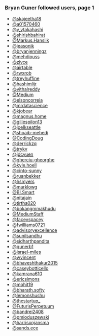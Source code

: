 ### Bryan Guner followed users, page 1

- <a href="https://medium.com/@skajeetha18" class="h-cite u-like-of">@skajeetha18</a>
- <a href="https://medium.com/@a01570460" class="h-cite u-like-of">@a01570460</a>
- <a href="https://medium.com/@y_ytakahashi" class="h-cite u-like-of">@y_ytakahashi</a>
- <a href="https://medium.com/@shirishbahirat" class="h-cite u-like-of">@shirishbahirat</a>
- <a href="https://medium.com/@Markus.Hanslik" class="h-cite u-like-of">@Markus.Hanslik</a>
- <a href="https://medium.com/@jeasonik" class="h-cite u-like-of">@jeasonik</a>
- <a href="https://medium.com/@bryanjenningz" class="h-cite u-like-of">@bryanjenningz</a>
- <a href="https://medium.com/@mehdiouss" class="h-cite u-like-of">@mehdiouss</a>
- <a href="https://medium.com/@zivce" class="h-cite u-like-of">@zivce</a>
- <a href="https://medium.com/@airtable" class="h-cite u-like-of">@airtable</a>
- <a href="https://medium.com/@rwxrob" class="h-cite u-like-of">@rwxrob</a>
- <a href="https://medium.com/@treyhuffine" class="h-cite u-like-of">@treyhuffine</a>
- <a href="https://medium.com/@hashimlijr" class="h-cite u-like-of">@hashimlijr</a>
- <a href="https://medium.com/@vithalreddy" class="h-cite u-like-of">@vithalreddy</a>
- <a href="https://medium.com/@Medium" class="h-cite u-like-of">@Medium</a>
- <a href="https://medium.com/@elsoncorreia" class="h-cite u-like-of">@elsoncorreia</a>
- <a href="https://medium.com/@mrdatascience" class="h-cite u-like-of">@mrdatascience</a>
- <a href="https://medium.com/@kjobear" class="h-cite u-like-of">@kjobear</a>
- <a href="https://medium.com/@magnus.home" class="h-cite u-like-of">@magnus.home</a>
- <a href="https://medium.com/@gillespilon13" class="h-cite u-like-of">@gillespilon13</a>
- <a href="https://medium.com/@joelkseattle" class="h-cite u-like-of">@joelkseattle</a>
- <a href="https://medium.com/@shoaib-mehedi" class="h-cite u-like-of">@shoaib-mehedi</a>
- <a href="https://medium.com/@CodingDoug" class="h-cite u-like-of">@CodingDoug</a>
- <a href="https://medium.com/@derrickzq" class="h-cite u-like-of">@derrickzq</a>
- <a href="https://medium.com/@trykv" class="h-cite u-like-of">@trykv</a>
- <a href="https://medium.com/@jdcyuen" class="h-cite u-like-of">@jdcyuen</a>
- <a href="https://medium.com/@gherciu-gheorghe" class="h-cite u-like-of">@gherciu-gheorghe</a>
- <a href="https://medium.com/@kyle.hoell" class="h-cite u-like-of">@kyle.hoell</a>
- <a href="https://medium.com/@cinto-sunny" class="h-cite u-like-of">@cinto-sunny</a>
- <a href="https://medium.com/@ruanbekker" class="h-cite u-like-of">@ruanbekker</a>
- <a href="https://medium.com/@hsmyers" class="h-cite u-like-of">@hsmyers</a>
- <a href="https://medium.com/@marklowg" class="h-cite u-like-of">@marklowg</a>
- <a href="https://medium.com/@BI.Smart" class="h-cite u-like-of">@BI.Smart</a>
- <a href="https://medium.com/@nitajain" class="h-cite u-like-of">@nitajain</a>
- <a href="https://medium.com/@tirtha020" class="h-cite u-like-of">@tirtha020</a>
- <a href="https://medium.com/@bokangmmakhudu" class="h-cite u-like-of">@bokangmmakhudu</a>
- <a href="https://medium.com/@MediumStaff" class="h-cite u-like-of">@MediumStaff</a>
- <a href="https://medium.com/@faceyspacey" class="h-cite u-like-of">@faceyspacey</a>
- <a href="https://medium.com/@fwilliams0721" class="h-cite u-like-of">@fwilliams0721</a>
- <a href="https://medium.com/@advisoryexcellence" class="h-cite u-like-of">@advisoryexcellence</a>
- <a href="https://medium.com/@sunilsandhu" class="h-cite u-like-of">@sunilsandhu</a>
- <a href="https://medium.com/@sidharthpandita" class="h-cite u-like-of">@sidharthpandita</a>
- <a href="https://medium.com/@gunerb1" class="h-cite u-like-of">@gunerb1</a>
- <a href="https://medium.com/@israel-miles" class="h-cite u-like-of">@israel-miles</a>
- <a href="https://medium.com/@wvincent" class="h-cite u-like-of">@wvincent</a>
- <a href="https://medium.com/@bhaveshthakur2015" class="h-cite u-like-of">@bhaveshthakur2015</a>
- <a href="https://medium.com/@caseybotticello" class="h-cite u-like-of">@caseybotticello</a>
- <a href="https://medium.com/@kamrana610" class="h-cite u-like-of">@kamrana610</a>
- <a href="https://medium.com/@ericsimons" class="h-cite u-like-of">@ericsimons</a>
- <a href="https://medium.com/@mohit19" class="h-cite u-like-of">@mohit19</a>
- <a href="https://medium.com/@bharath.softy" class="h-cite u-like-of">@bharath.softy</a>
- <a href="https://medium.com/@lemonshushu" class="h-cite u-like-of">@lemonshushu</a>
- <a href="https://medium.com/@thestartup_" class="h-cite u-like-of">@thestartup\_</a>
- <a href="https://medium.com/@FuturisPerpetuum" class="h-cite u-like-of">@FuturisPerpetuum</a>
- <a href="https://medium.com/@bandrei2408" class="h-cite u-like-of">@bandrei2408</a>
- <a href="https://medium.com/@pmioduszewski" class="h-cite u-like-of">@pmioduszewski</a>
- <a href="https://medium.com/@harrisonjansma" class="h-cite u-like-of">@harrisonjansma</a>
- <a href="https://medium.com/@sands.ece" class="h-cite u-like-of">@sands.ece</a>
